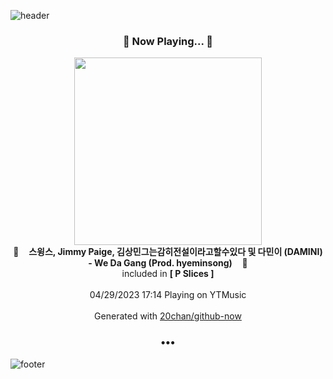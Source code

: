![header](https://capsule-render.vercel.app/api?type=wave&height=170&section=header&fontColor=090707&fontAlignX=45&fontAlignY=65&fontSize=100)

<h3 align="center">🎵 Now Playing... 🎵</h3>
<p align="center">
  <a href="https://music.youtube.com/watch?v=aEb8D6jcYuw">
    <img width="300" src="https://lh3.googleusercontent.com/_jqhwDZKjsJRPx1W0HYbZW_9P2RI0HXpNfQ-0_THZolgOudCGW1Tce-Bgj5smCmZr0kJfIUaiqq6H98W">
  </a>
  <br>
  🎵&nbsp&nbsp&nbsp <b>스윙스, Jimmy Paige, 김상민그는감히전설이라고할수있다 및 다민이 (DAMINI) - We Da Gang (Prod. hyeminsong)</b> &nbsp&nbsp&nbsp🎵
  <br>
  included in <b>[ P Slices ]</b>
  
  <br />
  <br />
  04/29/2023 17:14 Playing on YTMusic
  <br />
  <br />
  Generated with <a href="https://github.com/20chan/github-now">20chan/github-now</a>
</p>

<h3 align="center">•••</h3>

![footer](https://capsule-render.vercel.app/api?type=wave&height=150&section=footer)
